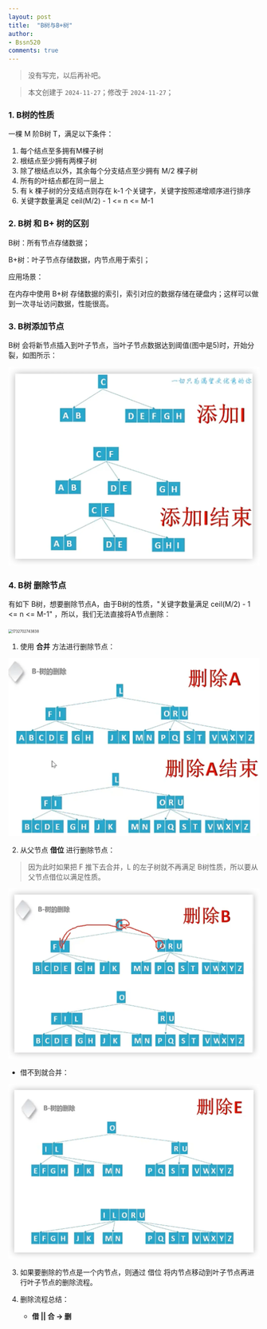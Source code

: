 ```yaml
---
layout: post
title:  "B树与B+树"
author:
- Bssn520
comments: true
---
```


>  没有写完，以后再补吧。

> 本文创建于 `2024-11-27`；修改于 `2024-11-27`；

### 1. B树的性质

一棵 M 阶B树 T，满足以下条件：

1. 每个结点至多拥有M棵子树
2. 根结点至少拥有两棵子树
3. 除了根结点以外，其余每个分支结点至少拥有 M/2 棵子树
4. 所有的叶结点都在同一层上
5. 有 k 棵子树的分支结点则存在 k-1 个关键字，关键字按照递增顺序进行排序
6. 关键字数量满足 ceil(M/2) - 1 <= n <= M-1

### 2. B树 和 B+ 树的区别

B树：所有节点存储数据；

B+树：叶子节点存储数据，内节点用于索引；

应用场景：

在内存中使用 B+树 存储数据的索引，索引对应的数据存储在硬盘内；这样可以做到一次寻址访问数据，性能很高。

### 3. B树添加节点

B树 会将新节点插入到叶子节点，当叶子节点数据达到阈值(图中是5)时，开始分裂，如图所示：

<img src="https://github.com/Bssn520/picx-images-hosting/raw/master/image.4g4j4zm0ev.webp" alt="image" style="zoom:50%;" />

### 4. B树 删除节点

 有如下 B树，想要删除节点A，由于B树的性质，"关键字数量满足 ceil(M/2) - 1 <= n <= M-1" ，所以，我们无法直接将A节点删除：

<img src="image/2024-11-27-B树与B+树基础/1732702743838.png" alt="1732702743838" style="zoom:50%;" />

1. 使用 **合并** 方法进行删除节点：

<img src="https://github.com/Bssn520/picx-images-hosting/raw/master/Arc-2024-11-27-18.23.31.73tzfcslpb.webp" alt="Arc-2024-11-27-18" style="zoom:50%;" />

2. 从父节点 **借位** 进行删除节点：

> 因为此时如果把 F 推下去合并，L 的左子树就不再满足 B树性质，所以要从父节点借位以满足性质。

<img src="https://github.com/Bssn520/picx-images-hosting/raw/master/image.3nrnn9m9s7.webp" alt="image" style="zoom:50%;" />

- 借不到就合并：

<img src="https://github.com/Bssn520/picx-images-hosting/raw/master/image.2h8ceo2952.webp" alt="image" style="zoom:50%;" />

3. 如果要删除的节点是一个内节点，则通过 借位 将内节点移动到叶子节点再进行叶子节点的删除流程。

4. 删除流程总结：

    - **借 || 合 -> 删**

